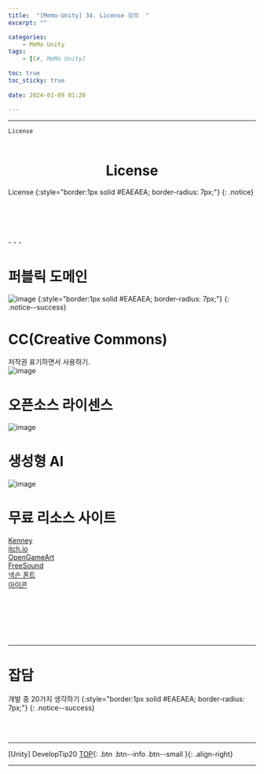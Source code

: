 ```yaml
---
title:  "[Memo-Unity] 34. License 강의  "
excerpt: ""

categories:
    - MeMo Unity
tags:
    - [C#, MeMo Unity]

toc: true
toc_sticky: true
 
date: 2024-01-09 01:20

---
```

- - -

`License`
<BR><BR>

<center><H1>  License  </H1></center>
License
{:style="border:1px solid #EAEAEA; border-radius: 7px;"}
{: .notice} 
<br><br><br><br><br><br>
- - - 

# 퍼블릭 도메인

![image](https://github.com/levell1/levell1.github.io/assets/96651722/6bdfe173-db8b-4d32-95cd-43a9d560153f)
{:style="border:1px solid #EAEAEA; border-radius: 7px;"}
{: .notice--success}  

# CC(Creative Commons)
저작권 표기하면서 사용하기.  
![image](https://github.com/levell1/levell1.github.io/assets/96651722/ae0c882c-7ca8-4dec-bf35-94fff4b4f8cc)

# 오픈소스 라이센스

![image](https://github.com/levell1/levell1.github.io/assets/96651722/33ac65a5-ac5d-482f-93b1-ee04e27e17ee)


# 생성형 AI 
![image](https://github.com/levell1/levell1.github.io/assets/96651722/29dbd609-b010-4598-915f-701b868c05e4)

# 무료 리소스 사이트
[Kenney](https://kenney.nl/assets)  
[itch.io](https://itch.io/)  
[OpenGameArt](https://opengameart.org/)  
[FreeSound](https://freesound.org/)  
[넥슨 폰트](https://levelup.nexon.com/)  
[아이콘](https://game0icons.net/)  



<br><br><br><br><br>
- - - 

# 잡담
개발 중 20가지 생각하기
{:style="border:1px solid #EAEAEA; border-radius: 7px;"}
{: .notice--success}  

<br><br>
- - - 

[Unity] DevelopTip20
[TOP](#){: .btn .btn--info .btn--small }{: .align-right}
<br>
- - -
